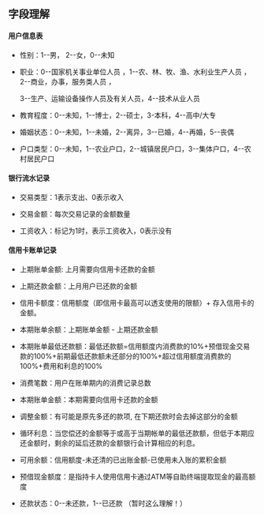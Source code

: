 ## 字段理解

#### 用户信息表

- 性别：1--男， 2--女，0--未知

- 职业：0--国家机关事业单位人员 ，1--农、林、牧、渔、水利业生产人员 ，2--商业，办事，服务类人员 ，

  3--生产、运输设备操作人员及有关人员，4--技术从业人员

- 教育程度：0--未知，1--博士，2--硕士，3-本科，4--高中/大专

- 婚姻状态：0--未知，1--未婚，2--离异，3--已婚，4--再婚，5--丧偶

- 户口类型：0--未知，1--农业户口，2--城镇居民户口，3--集体户口，4--农村居民户口

#### 银行流水记录

- 交易类型：1表示支出、0表示收入

- 交易金额：每次交易记录的金额数量

- 工资收入：标记为1时，表示工资收入，0表示没有

#### 信用卡账单记录

- 上期账单金额: 上月需要向信用卡还款的金额

- 上期还款金额：上月用户已还款的金额

- 信用卡额度：信用额度（即信用卡最高可以透支使用的限额）+ 存入信用卡的金额。

- 本期账单余额：上期账单金额 - 上期还款金额

- 本期账单最低还款额：最低还款额=信用额度内消费款的10%+预借现金交易款的100%+前期最低还款额未还部分的100%+超过信用额度消费款的100%+费用和利息的100%

- 消费笔数：用户在账单期内的消费记录总数

- 本期账单金额：本期需要向信用卡还款的金额

- 调整金额：有可能是原先多还的款项, 在下期还款时会去掉这部分的金额

- 循环利息：当您偿还的金额等于或高于当期帐单的最低还款额，但低于本期应还金额时，剩余的延后还款的金额银行会计算相应的利息。

- 可用余额：信用额度-未还清的已出账金额-已使用未入账的累积金额

- 预借现金额度：是指持卡人使用信用卡通过ATM等自助终端提取现金的最高额度


- 还款状态：0--未还款，1--已还款 （暂时这么理解！）